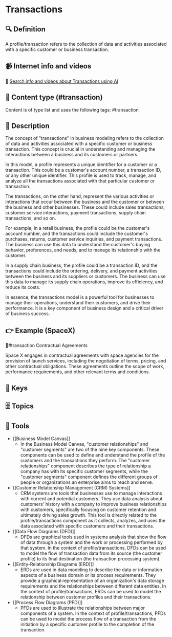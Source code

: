 
# Transactions


## 🔍 Definition
A profile/transaction refers to the collection of data and activities associated with a specific customer or business transaction.


## 📹 Internet info and videos
🤖 [Search info and videos about Transactions using AI](https://www.perplexity.ai/search?q=videos+about+Transactions:+
)

## 📰 Content type (#transaction)
Content is of type list and uses the following tags: #transaction


## 📖 Description
The concept of "transactions" in business modeling refers to the collection of data and activities associated with a specific customer or business transaction. This concept is crucial in understanding and managing the interactions between a business and its customers or partners.

In this model, a profile represents a unique identifier for a customer or a transaction. This could be a customer's account number, a transaction ID, or any other unique identifier. This profile is used to track, manage, and analyze all the transactions associated with that particular customer or transaction.

The transactions, on the other hand, represent the various activities or interactions that occur between the business and the customer or between the business and other businesses. These could include sales transactions, customer service interactions, payment transactions, supply chain transactions, and so on.

For example, in a retail business, the profile could be the customer's account number, and the transactions could include the customer's purchases, returns, customer service inquiries, and payment transactions. The business can use this data to understand the customer's buying behavior, preferences, and needs, and to manage its relationship with the customer.

In a supply chain business, the profile could be a transaction ID, and the transactions could include the ordering, delivery, and payment activities between the business and its suppliers or customers. The business can use this data to manage its supply chain operations, improve its efficiency, and reduce its costs.

In essence, the transactions model is a powerful tool for businesses to manage their operations, understand their customers, and drive their performance. It is a key component of business design and a critical driver of business success.

## 👉 Example (SpaceX)

🛒#transaction Contractual Agreements

Space X engages in contractual agreements with space agencies for the provision of launch services, including the negotiation of terms, pricing, and other contractual obligations. These agreements outline the scope of work, performance requirements, and other relevant terms and conditions.

## 🔑 Keys



## 🗄️ Topics


## 🧰 Tools
- [[Business Model Canvas]]
  - In the Business Model Canvas, "customer relationships" and "customer segments" are two of the nine key components. These components can be used to define and understand the profile of the customers and the transactions they perform. The "customer relationships" component describes the type of relationship a company has with its specific customer segments, while the "customer segments" component defines the different groups of people or organizations an enterprise aims to reach and serve.
- [[Customer Relationship Management (CRM) Systems]]
  - CRM systems are tools that businesses use to manage interactions with current and potential customers. They use data analysis about customers' history with a company to improve business relationships with customers, specifically focusing on customer retention and ultimately driving sales growth. This tool is directly related to the profile/transactions component as it collects, analyzes, and uses the data associated with specific customers and their transactions.
- [[Data Flow Diagrams (DFD)]]
  - DFDs are graphical tools used in systems analysis that show the flow of data through a system and the work or processing performed by that system. In the context of profile/transactions, DFDs can be used to model the flow of transaction data from its source (the customer profile) to its final destination (the transaction processing system).
- [[Entity-Relationship Diagrams (ERD)]]
  - ERDs are used in data modeling to describe the data or information aspects of a business domain or its process requirements. They provide a graphical representation of an organization's data storage requirements and the relationships between different data entities. In the context of profile/transactions, ERDs can be used to model the relationship between customer profiles and their transactions.
- [[Process Flow Diagrams (PFD)]]
  - PFDs are used to illustrate the relationships between major components of a system. In the context of profile/transactions, PFDs can be used to model the process flow of a transaction from the initiation by a specific customer profile to the completion of the transaction.
